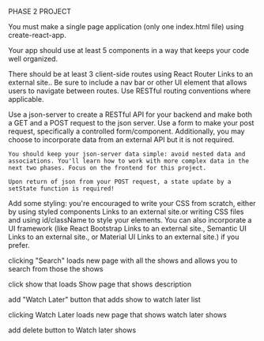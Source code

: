 PHASE 2 PROJECT

You must make a single page application (only one index.html file) using create-react-app.

Your app should use at least 5 components in a way that keeps your code well organized.

There should be at least 3 client-side routes using React Router Links to an external site.. Be sure to include a nav bar or other UI element that allows users to navigate between routes. Use RESTful routing conventions where applicable.

Use a json-server to create a RESTful API for your backend and make both a GET and a POST request to the json server. Use a form to make your post request, specifically a controlled form/component. Additionally, you may choose to incorporate data from an external API but it is not required.

    You should keep your json-server data simple: avoid nested data and associations. You'll learn how to work with more complex data in the next two phases. Focus on the frontend for this project.

    Upon return of json from your POST request, a state update by a setState function is required!

Add some styling: you're encouraged to write your CSS from scratch, either by using styled components Links to an external site.or writing CSS files and using id/className to style your elements. You can also incorporate a UI framework (like React Bootstrap Links to an external site., Semantic UI Links to an external site., or Material UI Links to an external site.) if you prefer.





clicking "Search" loads new page with all the shows and allows you to search from those the shows

click show that loads Show page that shows description

add "Watch Later" button that adds show to watch later list

clicking Watch Later loads new page that shows watch later shows

add delete button to Watch later shows 